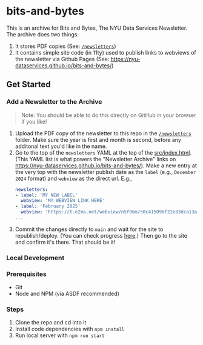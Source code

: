 # bits-and-bytes

This is an archive for Bits and Bytes, The NYU Data Services Newsletter. The archive does two things:
1. It stores PDF copies (See: [`/newsletters`](newsletters))
2. It contains simple site code (in 11ty) used to publish links to webviews of the newsletter via Github Pages (See: https://nyu-dataservices.github.io/bits-and-bytes/)

## Get Started

### Add a Newsletter to the Archive

> Note: You should be able to do this directly on GitHub in your browser if you like! 

1. Upload the PDF copy of the newsletter to this repo in the [`/newsletters`](newsletters) folder. Make sure the year is first and month is second, before any additonal text you'd like in the name.
2. Go to the top of the `newsletters` YAML at the top of the [src/index.html](https://github.com/NYU-DataServices/bits-and-bytes/blob/4be31ee275360fcb86c9eaccf3ea5eae54ae6317/src/index.html#L5). (This YAML list is what powers the "Newsletter Archive" links on https://nyu-dataservices.github.io/bits-and-bytes/). Make a new entry at the very top with the newsletter publish date as the `label` (e.g., `December 2024` format) and `webview` as the direct url. E.g.,
   ```yaml
   newsletters:
   - label: 'MY NEW LABEL'
     webview: 'MY WEBVIEW LINK HERE'
   - label: 'February 2025'
     webview: 'https://t.e2ma.net/webview/n5f96m/50c415096f22e83dca13a451257b9d67'
   ...
   ```
4. Commit the changes directly to `main` and wait for the site to republish/deploy. (You can check progress [here](https://github.com/NYU-DataServices/bits-and-bytes/actions).) Then go to the site and confirm it's there. That should be it!

### Local Development

### Prerequisites
- Git
- Node and NPM (via ASDF recommended)

### Steps

1. Clone the repo and cd into it
2. Install code dependencies with `npm install`
3. Run local server with `npm run start`
